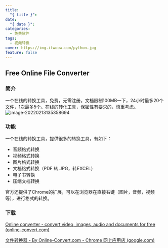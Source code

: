 ```yaml
---
title:
  "{ title }": 
date:
  "{ date }": 
categories:
  - 免费软件
tags:
  - 视频转换
cover: https://img.itwoow.com/python.jpg
feature: false
---
```

## Free Online File Converter

### 简介

一个在线的转换工具，免费，无需注册。文档限制100MB一下，24小时最多20个文件，1次最多5个。在线的转化工具，保密性有要求的，慎重考虑。
![image-20220213135358694](https://images.itwoow.cn/images/2022/02/13/image-20220213135358694.png)

### 功能

一个在线的转换工具，提供很多的转换工具，有如下：

- 音频格式转换
- 视频格式转换
- 图片格式转换
- 文档格式转换（PDF 转 JPG，转EXCEL）
- 电子书转换
- 压缩文档转换

官方还提供了Chrome的扩展，可以在浏览器在直接右键（图片，音频，视频等），进行格式的转换。

### 下载

[Online converter - convert video, images, audio and documents for free (online-convert.com)](https://www.online-convert.com/)

[文件转换器 - By Online-Convert.com - Chrome 网上应用店 (google.com)](https://chrome.google.com/webstore/detail/file-converter-by-online/dicgkflojhbopmagcacdklcpdfdcnhko)